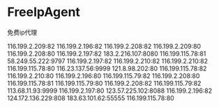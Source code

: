 # FreeIpAgent
免费ip代理


116.199.2.209:82
116.199.2.196:82
116.199.2.208:82
116.199.2.209:80
116.199.2.208:80
116.199.2.197:82
183.2.216.107:8080
116.199.115.78:81
58.249.55.222:9797
116.199.2.197:82
116.199.2.210:82
116.199.2.210:82
116.199.115.78:80
116.23.137.56:9999
121.8.98.202:80
116.199.115.78:82
116.199.2.210:80
116.199.2.196:80
116.199.115.79:82
116.199.2.208:80
116.199.115.78:81
116.199.115.79:80
116.199.2.208:82
116.199.115.79:82
113.68.11.93:9999
116.199.2.197:80
123.57.225.102:8088
116.199.2.196:82
124.172.136.229:808
183.63.101.62:55555
116.199.115.78:80
